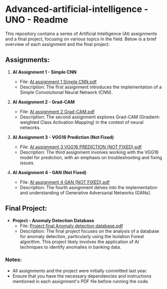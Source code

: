 # Advanced-artificial-intelligence - UNO - Readme

This repository contains a series of Artificial Intelligence (AI) assignments and a final project, focusing on various topics in the field. Below is a brief overview of each assignment and the final project:

## Assignments:

1. **AI Assignment 1 - Simple CNN**
   - File: [AI assignment 1 Simple CNN.pdf](AI%20assignment%201%20Simple%20CNN.pdf)
   - Description: The first assignment introduces the implementation of a Simple Convolutional Neural Network (CNN).

2. **AI Assignment 2 - Grad-CAM**
   - File: [AI assignment 2 Grad-CAM.pdf](AI%20assignment%202%20Grad-CAM.pdf)
   - Description: The second assignment explores Grad-CAM (Gradient-weighted Class Activation Mapping) in the context of neural networks.

3. **AI Assignment 3 - VGG16 Prediction (Not Fixed)**
   - File: [AI assignment 3 VGG16 PREDICTION (NOT FIXED).pdf](AI%20assignment%203%20VGG16%20PREDICTION%20(NOT%20FIXED).pdf)
   - Description: The third assignment involves working with the VGG16 model for prediction, with an emphasis on troubleshooting and fixing issues.

4. **AI Assignment 4 - GAN (Not Fixed)**
   - File: [AI assignment 4 GAN (NOT FIXED).pdf](AI%20assignment%204%20GAN%20(NOT%20FIXED).pdf)
   - Description: The fourth assignment delves into the implementation and understanding of Generative Adversarial Networks (GANs).

## Final Project:

- **Project - Anomaly Detection Database**
  - File: [Project final Anomaly detection database.pdf](Project%20final%20Anomaly%20detection%20database.pdf)
  - Description: The final project focuses on the analysis of a database for anomaly detection, particularly using the Isolation Forest algorithm. This project likely involves the application of AI techniques to identify anomalies in banking data.

### Notes:

- All assignments and the project were initially committed last year.
- Ensure that you have the necessary dependencies and instructions mentioned in each assignment's PDF file before running the code.
